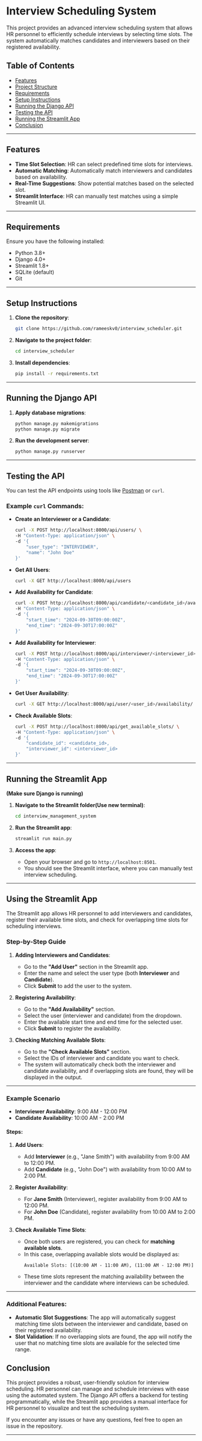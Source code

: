 # Interview Scheduling System

This project provides an advanced interview scheduling system that allows HR personnel to efficiently schedule interviews by selecting time slots. The system automatically matches candidates and interviewers based on their registered availability.

## Table of Contents
- [Features](#features)
- [Project Structure](#project-structure)
- [Requirements](#requirements)
- [Setup Instructions](#setup-instructions)
- [Running the Django API](#running-the-django-api)
- [Testing the API](#testing-the-api)
- [Running the Streamlit App](#running-the-streamlit-app)
- [Conclusion](#conclusion)

---

## Features

- **Time Slot Selection**: HR can select predefined time slots for interviews.
- **Automatic Matching**: Automatically match interviewers and candidates based on availability.
- **Real-Time Suggestions**: Show potential matches based on the selected slot.
- **Streamlit Interface**: HR can manually test matches using a simple Streamlit UI.
  
---



## Requirements

Ensure you have the following installed:

- Python 3.8+
- Django 4.0+
- Streamlit 1.8+
- SQLite (default)
- Git

---

## Setup Instructions

1. **Clone the repository**:
    ```bash
    git clone https://github.com/rameeskv0/interview_scheduler.git

    ```
2. **Navigate to the project folder**:
    ```bash
    cd interview_scheduler
    ```


3. **Install dependencies**:
    ```bash
    pip install -r requirements.txt
    ```

---

## Running the Django API



1. **Apply database migrations**:
    ```bash
   python manage.py makemigrations 
   python manage.py migrate
    ```




2. **Run the development server**:
    ```bash
    python manage.py runserver
    ```

---

## Testing the API

You can test the API endpoints using tools like [Postman](https://www.postman.com/) or `curl`.

### Example `curl` Commands:

- **Create an Interviewer or a Candidate**:
    ```bash
    curl -X POST http://localhost:8000/api/users/ \
    -H "Content-Type: application/json" \
    -d '{
        "user_type": "INTERVIEWER",
        "name": "John Doe"
    }'
    ```

- **Get All Users**:
    ```bash
    curl -X GET http://localhost:8000/api/users
    ```

- **Add Availability for Candidate**:
    ```bash
    curl -X POST http://localhost:8000/api/candidate/<candidate_id>/availability/ \
    -H "Content-Type: application/json" \
    -d '{
        "start_time": "2024-09-30T09:00:00Z",
        "end_time": "2024-09-30T17:00:00Z"
    }'
    ```

- **Add Availability for Interviewer**:
    ```bash
    curl -X POST http://localhost:8000/api/interviewer/<interviewer_id>/availability/ \
    -H "Content-Type: application/json" \
    -d '{
        "start_time": "2024-09-30T09:00:00Z",
        "end_time": "2024-09-30T17:00:00Z"
    }'
    ```

- **Get User Availability**:
    ```bash
    curl -X GET http://localhost:8000/api/user/<user_id>/availability/
    ```

- **Check Available Slots**:
    ```bash
    curl -X POST http://localhost:8000/api/get_available_slots/ \
    -H "Content-Type: application/json" \
    -d '{
        "candidate_id": <candidate_id>,
        "interviewer_id": <interviewer_id>
    }'
    ```

---

## Running the Streamlit App

   **(Make sure Django is running)**

1. **Navigate to the Streamlit folder(Use new terminal)**:
    ```bash
    cd interview_management_system
    ```

2. **Run the Streamlit app**:
    ```bash
    streamlit run main.py
    ```

3. **Access the app**:
    - Open your browser and go to `http://localhost:8501`.
    - You should see the Streamlit interface, where you can manually test interview scheduling.

---

## Using the Streamlit App

The Streamlit app allows HR personnel to add interviewers and candidates, register their available time slots, and check for overlapping time slots for scheduling interviews.

### Step-by-Step Guide

1. **Adding Interviewers and Candidates**:
   - Go to the **"Add User"** section in the Streamlit app.
   - Enter the name and select the user type (both **Interviewer** and **Candidate**).
   - Click **Submit** to add the user to the system.
   
2. **Registering Availability**:
   - Go to the **"Add Availability"** section.
   - Select the user (interviewer and candidate) from the dropdown.
   - Enter the available start time and end time for the selected user.
   - Click **Submit** to register the availability.
   
3. **Checking Matching Available Slots**:
   - Go to the **"Check Available Slots"** section.
   - Select the IDs of interviewer and candidate you want to check.
   - The system will automatically check both the interviewer and candidate availability, and if overlapping slots are found, they will be displayed in the output.

---

### Example Scenario

- **Interviewer Availability**: 9:00 AM - 12:00 PM
- **Candidate Availability**: 10:00 AM - 2:00 PM

#### Steps:

1. **Add Users**: 
   - Add **Interviewer** (e.g., "Jane Smith") with availability from 9:00 AM to 12:00 PM.
   - Add **Candidate** (e.g., "John Doe") with availability from 10:00 AM to 2:00 PM.
   
2. **Register Availability**:
   - For **Jane Smith** (Interviewer), register availability from 9:00 AM to 12:00 PM.
   - For **John Doe** (Candidate), register availability from 10:00 AM to 2:00 PM.
   
3. **Check Available Time Slots**:
   - Once both users are registered, you can check for **matching available slots**.
   - In this case, overlapping available slots would be displayed as:
     ```plaintext
     Available Slots: [(10:00 AM - 11:00 AM), (11:00 AM - 12:00 PM)]
     ```
   - These time slots represent the matching availability between the interviewer and the candidate where interviews can be scheduled.

---

### Additional Features:

- **Automatic Slot Suggestions**: The app will automatically suggest matching time slots between the interviewer and candidate, based on their registered availability.
- **Slot Validation**: If no overlapping slots are found, the app will notify the user that no matching time slots are available for the selected time range.



## Conclusion

This project provides a robust, user-friendly solution for interview scheduling. HR personnel can manage and schedule interviews with ease using the automated system. The Django API offers a backend for testing programmatically, while the Streamlit app provides a manual interface for HR personnel to visualize and test the scheduling system.

If you encounter any issues or have any questions, feel free to open an issue in the repository.

---



